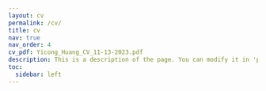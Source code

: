 ```yaml
---
layout: cv
permalink: /cv/
title: cv
nav: true
nav_order: 4
cv_pdf: Yicong_Huang_CV_11-13-2023.pdf
description: This is a description of the page. You can modify it in 'pages/_cv.md'. You can also change or remove the top pdf download button.
toc:
  sidebar: left
---
```

